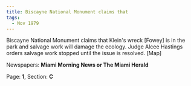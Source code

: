 ```yaml
---  
title: Biscayne National Monument claims that  
tags:  
  - Nov 1979  
---  
```

  
Biscayne National Monument claims that Klein's wreck [Fowey] is in the park and salvage work will damage the ecology. Judge Alcee Hastings orders salvage work stopped until the issue is resolved. [Map]  
  
Newspapers: **Miami Morning News or The Miami Herald**  
  
Page: **1**, Section: **C** 
